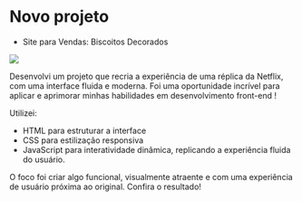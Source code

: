 # Novo projeto

- Site para Vendas: Biscoitos Decorados

<img src="imagens/replica Netflix.png"></img>

Desenvolvi um projeto que recria a experiência de uma réplica da Netflix, com uma interface fluida e moderna. Foi uma oportunidade incrível para aplicar e aprimorar minhas habilidades em desenvolvimento front-end !

Utilizei:

- HTML para estruturar a interface
- CSS para estilização responsiva
- JavaScript para interatividade dinâmica, replicando a experiência fluida do usuário.

O foco foi criar algo funcional, visualmente atraente e com uma experiência de usuário próxima ao original. Confira o resultado!
